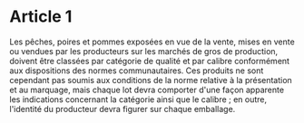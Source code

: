# Article 1

Les pêches, poires et pommes exposées en vue de la vente, mises en vente ou vendues par les producteurs sur les marchés de gros de production, doivent être classées par catégorie de qualité et par calibre conformément aux dispositions des normes communautaires. Ces produits ne sont cependant pas soumis aux conditions de la norme relative à la présentation et au marquage, mais chaque lot devra comporter d'une façon apparente les indications concernant la catégorie ainsi que le calibre ; en outre, l'identité du producteur devra figurer sur chaque emballage.
